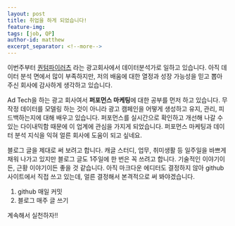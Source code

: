 ```yaml
---
layout: post
title: 취업을 하게 되었습니다!
feature-img: 
tags: [job, QP]
author-id: matthew
excerpt_separator: <!--more-->
---
```


이번주부터 [퀀텀파이러츠](https://www.quantumpirates.com/) 라는 광고회사에서 데이터분석가로 일하고 있습니다. <!--more-->
아직 데이터 분석 면에서 많이 부족하지만, 저의 배움에 대한 열정과 성장 가능성을 믿고 뽑아 주신 회사에 감사하게 생각하고 있습니다.

Ad Tech을 하는 광고 회사여서 **퍼포먼스 마케팅**에 대한 공부를 먼저 하고 있습니다. 무작정 데이터를 모델링 하는 것이 아니라 광고 캠페인을 어떻게 생성하고 유지, 관리, 피드백하는지에 대해 배우고 있습니다. 퍼포먼스를 실시간으로 확인하고 개선해 나갈 수 있는 다이내믹함 때문에 이 업계에 관심을 가지게 되었습니다. 퍼포먼스 마케팅과 데이터 분석 지식을 익혀 얼른 회사에 도움이 되고 싶네요.

블로그 글을 제대로 써 보려고 합니다. 캐글 스터디, 업무, 취미생활 등 일주일을 바쁘게 채워 나가고 있지만 블로그 글도 1주일에 한 번은 꼭 쓰려고 합니다. 기술적인 이야기이든, 근황 이야기이든 좋을 것 같습니다.
아직 마크다운 에디터도 결정하지 않아 github 사이트에서 직접 쓰고 있는데, 얼른 결정해서 본격적으로 써 봐야겠습니다.

1. github 매일 커밋
2. 블로그 매주 글 쓰기

계속해서 실천하자!!

